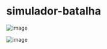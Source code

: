 # simulador-batalha

![image](https://user-images.githubusercontent.com/104439599/188713710-899c5009-4796-4720-aac9-e8719e3080ef.png)

![image](https://user-images.githubusercontent.com/104439599/188713885-221210e6-22b6-482d-be3a-97396c174455.png)
